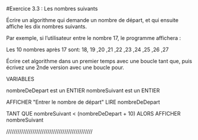 #Exercice 3.3 : Les nombres suivants

Écrire un algorithme qui demande un nombre de départ, et qui ensuite affiche les dix nombres suivants.

Par exemple, si l’utilisateur entre le nombre 17, le programme affichera :

Les 10 nombres après 17 sont: 18, 19 ,20 ,21 ,22 ,23 ,24 ,25 ,26 ,27

Écrire cet algorithme dans un premier temps avec une boucle tant que, puis écrivez une 2nde version avec une boucle pour.

VARIABLES

nombreDeDepart est un ENTIER
nombreSuivant est un ENTIER

AFFICHER "Entrer le nombre de départ"
LIRE nombreDeDepart

TANT QUE nombreSuivant < (nombreDeDepart + 10)
ALORS
AFFICHER nombreSuivant

//////////////////////////////////////////////
